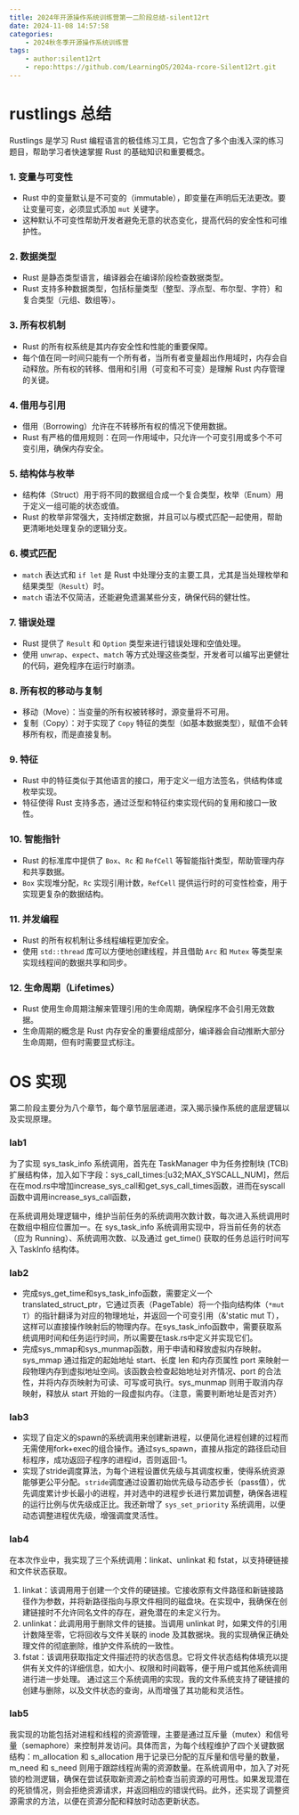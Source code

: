 ```yaml
---
title: 2024年开源操作系统训练营第一二阶段总结-silent12rt
date: 2024-11-08 14:57:58
categories:
    - 2024秋冬季开源操作系统训练营 
tags:
    - author:silent12rt
    - repo:https://github.com/LearningOS/2024a-rcore-Silent12rt.git
---
```


# rustlings  总结
Rustlings 是学习 Rust 编程语言的极佳练习工具，它包含了多个由浅入深的练习题目，帮助学习者快速掌握 Rust 的基础知识和重要概念。
### 1. 变量与可变性
- Rust 中的变量默认是不可变的（immutable），即变量在声明后无法更改。要让变量可变，必须显式添加 `mut` 关键字。
- 这种默认不可变性帮助开发者避免无意的状态变化，提高代码的安全性和可维护性。

### 2. 数据类型
- Rust 是静态类型语言，编译器会在编译阶段检查数据类型。
- Rust 支持多种数据类型，包括标量类型（整型、浮点型、布尔型、字符）和复合类型（元组、数组等）。

### 3. 所有权机制
- Rust 的所有权系统是其内存安全性和性能的重要保障。
- 每个值在同一时间只能有一个所有者，当所有者变量超出作用域时，内存会自动释放。所有权的转移、借用和引用（可变和不可变）是理解 Rust 内存管理的关键。

### 4. 借用与引用
- 借用（Borrowing）允许在不转移所有权的情况下使用数据。
- Rust 有严格的借用规则：在同一作用域中，只允许一个可变引用或多个不可变引用，确保内存安全。

### 5. 结构体与枚举
- 结构体（Struct）用于将不同的数据组合成一个复合类型，枚举（Enum）用于定义一组可能的状态或值。
- Rust 的枚举非常强大，支持绑定数据，并且可以与模式匹配一起使用，帮助更清晰地处理复杂的逻辑分支。

### 6. 模式匹配
- `match` 表达式和 `if let` 是 Rust 中处理分支的主要工具，尤其是当处理枚举和结果类型（`Result`）时。
- `match` 语法不仅简洁，还能避免遗漏某些分支，确保代码的健壮性。

### 7. 错误处理
- Rust 提供了 `Result` 和 `Option` 类型来进行错误处理和空值处理。
- 使用 `unwrap`、`expect`、`match` 等方式处理这些类型，开发者可以编写出更健壮的代码，避免程序在运行时崩溃。

### 8. 所有权的移动与复制
- 移动（Move）：当变量的所有权被转移时，源变量将不可用。
- 复制（Copy）：对于实现了 `Copy` 特征的类型（如基本数据类型），赋值不会转移所有权，而是直接复制。

### 9. 特征

- Rust 中的特征类似于其他语言的接口，用于定义一组方法签名，供结构体或枚举实现。
- 特征使得 Rust 支持多态，通过泛型和特征约束实现代码的复用和接口一致性。

### 10. 智能指针
- Rust 的标准库中提供了 `Box`、`Rc` 和 `RefCell` 等智能指针类型，帮助管理内存和共享数据。
- `Box` 实现堆分配，`Rc` 实现引用计数，`RefCell` 提供运行时的可变性检查，用于实现更复杂的数据结构。

### 11. 并发编程
- Rust 的所有权机制让多线程编程更加安全。
- 使用 `std::thread` 库可以方便地创建线程，并且借助 `Arc` 和 `Mutex` 等类型来实现线程间的数据共享和同步。

### 12. 生命周期（Lifetimes）
- Rust 使用生命周期注解来管理引用的生命周期，确保程序不会引用无效数据。
- 生命周期的概念是 Rust 内存安全的重要组成部分，编译器会自动推断大部分生命周期，但有时需要显式标注。


# OS 实现

第二阶段主要分为八个章节，每个章节层层递进，深入揭示操作系统的底层逻辑以及实现原理。

### lab1
为了实现 sys_task_info 系统调用，首先在 TaskManager 中为任务控制块 (TCB) 扩展结构体，加入如下字段：sys_call_times:[u32;MAX_SYSCALL_NUM]，然后在在mod.rs中增加increase_sys_call和get_sys_call_times函数，进而在syscall函数中调用increase_sys_call函数，

在系统调用处理逻辑中，维护当前任务的系统调用次数计数，每次进入系统调用时在数组中相应位置加一。在 sys_task_info 系统调用实现中，将当前任务的状态（应为 Running）、系统调用次数、以及通过 get_time() 获取的任务总运行时间写入 TaskInfo 结构体。

### lab2
- 完成sys_get_time和sys_task_info函数，需要定义一个translated_struct_ptr，它通过页表（PageTable）将一个指向结构体（`*mut T`）的指针翻译为对应的物理地址，并返回一个可变引用（&'static mut T），这样可以直接操作映射后的物理内存。在sys_task_info函数中，需要获取系统调用时间和任务运行时间，所以需要在task.rs中定义并实现它们。
- 完成sys_mmap和sys_munmap函数，用于申请和释放虚拟内存映射。sys_mmap 通过指定的起始地址 start、长度 len 和内存页属性 port 来映射一段物理内存到虚拟地址空间。该函数会检查起始地址对齐情况、port 的合法性，并将内存页映射为可读、可写或可执行。sys_munmap 则用于取消内存映射，释放从 start 开始的一段虚拟内存。（注意，需要判断地址是否对齐）

### lab3
- 实现了自定义的spawn的系统调用来创建新进程，以便简化进程创建的过程而无需使用fork+exec的组合操作。通过sys_spawn，直接从指定的路径启动目标程序，成功返回子程序的进程id，否则返回-1。
- 实现了stride调度算法，为每个进程设置优先级与其调度权重，使得系统资源能够更公平分配。`stride`调度通过设置初始优先级与动态步长（pass值），优先调度累计步长最小的进程，并对选中的进程步长进行累加调整，确保各进程的运行比例与优先级成正比。我还新增了 `sys_set_priority` 系统调用，以便动态调整进程优先级，增强调度灵活性。

### lab4
在本次作业中，我实现了三个系统调用：linkat、unlinkat 和 fstat，以支持硬链接和文件状态获取。
1. linkat：该调用用于创建一个文件的硬链接。它接收原有文件路径和新链接路径作为参数，并将新路径指向与原文件相同的磁盘块。在实现中，我确保在创建链接时不允许同名文件的存在，避免潜在的未定义行为。
2. unlinkat：此调用用于删除文件的链接。当调用 unlinkat 时，如果文件的引用计数降至零，它将回收与文件关联的 inode 及其数据块。我的实现确保正确处理文件的彻底删除，维护文件系统的一致性。
3. fstat：该调用获取指定文件描述符的状态信息。它将文件状态结构体填充以提供有关文件的详细信息，如大小、权限和时间戳等，便于用户或其他系统调用进行进一步处理。
通过这三个系统调用的实现，我的文件系统支持了硬链接的创建与删除，以及文件状态的查询，从而增强了其功能和灵活性。

### lab5
我实现的功能包括对进程和线程的资源管理，主要是通过互斥量（mutex）和信号量（semaphore）来控制并发访问。具体而言，为每个线程维护了四个关键数据结构：m_allocation 和 s_allocation 用于记录已分配的互斥量和信号量的数量，m_need 和 s_need 则用于跟踪线程尚需的资源数量。在系统调用中，加入了对死锁的检测逻辑，确保在尝试获取新资源之前检查当前资源的可用性。如果发现潜在的死锁情况，则会拒绝资源请求，并返回相应的错误代码。此外，还实现了调整资源需求的方法，以便在资源分配和释放时动态更新状态。



